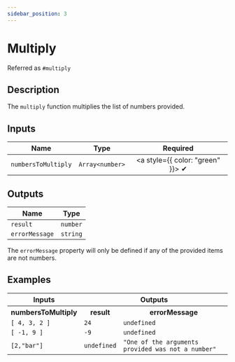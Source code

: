 ```yaml
---
sidebar_position: 3
---
```


# Multiply
Referred as `#multiply`

## Description
The `multiply` function multiplies the list of numbers provided.

## Inputs
| Name | Type | Required |
|------|------|:---------:|
| `numbersToMultiply` | `Array<number>` | <a style={{ color: "green" }}> ✔ </a>

## Outputs
| Name | Type |
|------|------|
| `result` | `number` |
| `errorMessage` | `string` |

The `errorMessage` property will only be defined if any of the provided items are not numbers.

## Examples
<table style={{ textAlign: "center" }}>
  <tr>
    <th colspan="1">Inputs</th>
    <th colspan="2">Outputs</th>
  </tr>
  <tr>
    <th>numbersToMultiply</th>
    <th>result</th>
    <th>errorMessage</th>
  </tr>
  <tr>
    <td><code>[ 4, 3, 2 ]</code></td>
    <td><code>24</code></td>
    <td><code>undefined</code></td>
  </tr>
  <tr>
    <td><code>[ -1, 9 ]</code></td>
    <td><code>-9</code></td>
    <td><code>undefined</code></td>
  </tr>
  <tr>
    <td><code>[2,"bar"]</code></td>
    <td><code>undefined</code></td>
    <td><code>"One of the arguments provided was not a number"</code></td>
  </tr>
</table>